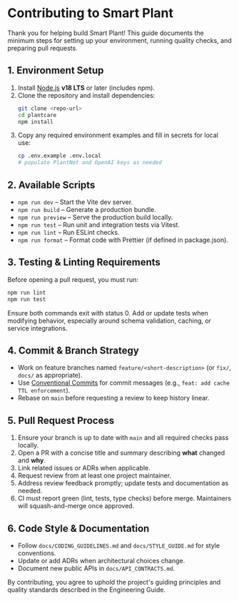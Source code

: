 # Contributing to Smart Plant

Thank you for helping build Smart Plant! This guide documents the minimum steps for setting up your environment, running quality checks, and preparing pull requests.

## 1. Environment Setup

1. Install [Node.js](https://nodejs.org/) **v18 LTS** or later (includes npm).
2. Clone the repository and install dependencies:
   ```bash
   git clone <repo-url>
   cd plantcare
   npm install
   ```
3. Copy any required environment examples and fill in secrets for local use:
   ```bash
   cp .env.example .env.local
   # populate PlantNet and OpenAI keys as needed
   ```

## 2. Available Scripts

* `npm run dev` – Start the Vite dev server.
* `npm run build` – Generate a production bundle.
* `npm run preview` – Serve the production build locally.
* `npm run test` – Run unit and integration tests via Vitest.
* `npm run lint` – Run ESLint checks.
* `npm run format` – Format code with Prettier (if defined in package.json).

## 3. Testing & Linting Requirements

Before opening a pull request, you must run:

```bash
npm run lint
npm run test
```

Ensure both commands exit with status 0. Add or update tests when modifying behavior, especially around schema validation, caching, or service integrations.

## 4. Commit & Branch Strategy

* Work on feature branches named `feature/<short-description>` (or `fix/`, `docs/` as appropriate).
* Use [Conventional Commits](https://www.conventionalcommits.org/) for commit messages (e.g., `feat: add cache TTL enforcement`).
* Rebase on `main` before requesting a review to keep history linear.

## 5. Pull Request Process

1. Ensure your branch is up to date with `main` and all required checks pass locally.
2. Open a PR with a concise title and summary describing **what** changed and **why**.
3. Link related issues or ADRs when applicable.
4. Request review from at least one project maintainer.
5. Address review feedback promptly; update tests and documentation as needed.
6. CI must report green (lint, tests, type checks) before merge. Maintainers will squash-and-merge once approved.

## 6. Code Style & Documentation

* Follow `docs/CODING_GUIDELINES.md` and `docs/STYLE_GUIDE.md` for style conventions.
* Update or add ADRs when architectural choices change.
* Document new public APIs in `docs/API_CONTRACTS.md`.

By contributing, you agree to uphold the project's guiding principles and quality standards described in the Engineering Guide.
